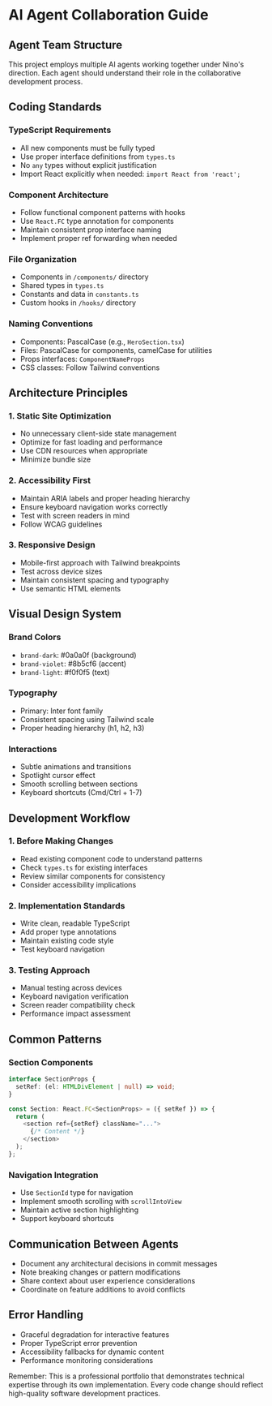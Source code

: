 # AI Agent Collaboration Guide

## Agent Team Structure

This project employs multiple AI agents working together under Nino's direction. Each agent should understand their role in the collaborative development process.

## Coding Standards

### TypeScript Requirements
- All new components must be fully typed
- Use proper interface definitions from `types.ts`
- No `any` types without explicit justification
- Import React explicitly when needed: `import React from 'react';`

### Component Architecture
- Follow functional component patterns with hooks
- Use `React.FC` type annotation for components
- Maintain consistent prop interface naming
- Implement proper ref forwarding when needed

### File Organization
- Components in `/components/` directory
- Shared types in `types.ts`
- Constants and data in `constants.ts`
- Custom hooks in `/hooks/` directory

### Naming Conventions
- Components: PascalCase (e.g., `HeroSection.tsx`)
- Files: PascalCase for components, camelCase for utilities
- Props interfaces: `ComponentNameProps`
- CSS classes: Follow Tailwind conventions

## Architecture Principles

### 1. Static Site Optimization
- No unnecessary client-side state management
- Optimize for fast loading and performance
- Use CDN resources when appropriate
- Minimize bundle size

### 2. Accessibility First
- Maintain ARIA labels and proper heading hierarchy
- Ensure keyboard navigation works correctly
- Test with screen readers in mind
- Follow WCAG guidelines

### 3. Responsive Design
- Mobile-first approach with Tailwind breakpoints
- Test across device sizes
- Maintain consistent spacing and typography
- Use semantic HTML elements

## Visual Design System

### Brand Colors
- `brand-dark`: #0a0a0f (background)
- `brand-violet`: #8b5cf6 (accent)
- `brand-light`: #f0f0f5 (text)

### Typography
- Primary: Inter font family
- Consistent spacing using Tailwind scale
- Proper heading hierarchy (h1, h2, h3)

### Interactions
- Subtle animations and transitions
- Spotlight cursor effect
- Smooth scrolling between sections
- Keyboard shortcuts (Cmd/Ctrl + 1-7)

## Development Workflow

### 1. Before Making Changes
- Read existing component code to understand patterns
- Check `types.ts` for existing interfaces
- Review similar components for consistency
- Consider accessibility implications

### 2. Implementation Standards
- Write clean, readable TypeScript
- Add proper type annotations
- Maintain existing code style
- Test keyboard navigation

### 3. Testing Approach
- Manual testing across devices
- Keyboard navigation verification
- Screen reader compatibility check
- Performance impact assessment

## Common Patterns

### Section Components
```typescript
interface SectionProps {
  setRef: (el: HTMLDivElement | null) => void;
}

const Section: React.FC<SectionProps> = ({ setRef }) => {
  return (
    <section ref={setRef} className="...">
      {/* Content */}
    </section>
  );
};
```

### Navigation Integration
- Use `SectionId` type for navigation
- Implement smooth scrolling with `scrollIntoView`
- Maintain active section highlighting
- Support keyboard shortcuts

## Communication Between Agents

- Document any architectural decisions in commit messages
- Note breaking changes or pattern modifications
- Share context about user experience considerations
- Coordinate on feature additions to avoid conflicts

## Error Handling

- Graceful degradation for interactive features
- Proper TypeScript error prevention
- Accessibility fallbacks for dynamic content
- Performance monitoring considerations

Remember: This is a professional portfolio that demonstrates technical expertise through its own implementation. Every code change should reflect high-quality software development practices.